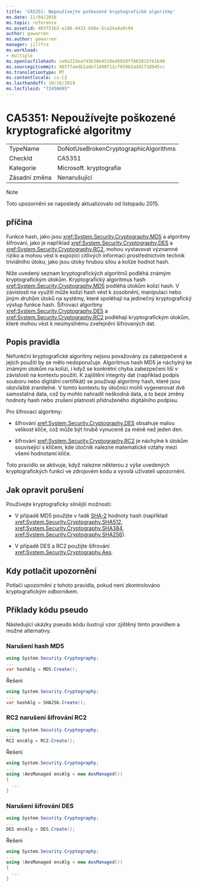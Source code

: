 ```yaml
---
title: 'CA5351: Nepoužívejte poškozené kryptografické algoritmy'
ms.date: 11/04/2016
ms.topic: reference
ms.assetid: 483f51b3-e186-4433-b48e-5ca24a9a9c94
author: gewarren
ms.author: gewarren
manager: jillfra
ms.workload:
- multiple
ms.openlocfilehash: ce0a223eaf45b30e4510ed6918ff601815f61b40
ms.sourcegitcommit: 485ffaedb1ade71490f11cf05962add1718945cc
ms.translationtype: MT
ms.contentlocale: cs-CZ
ms.lasthandoff: 10/16/2019
ms.locfileid: "72450695"
---
```

# <a name="ca5351-do-not-use-broken-cryptographic-algorithms"></a>CA5351: Nepoužívejte poškozené kryptografické algoritmy

|||
|-|-|
|TypeName|DoNotUseBrokenCryptographicAlgorithms|
|CheckId|CA5351|
|Kategorie|Microsoft. kryptografie|
|Zásadní změna|Nenarušující|

> [!NOTE]
> Toto upozornění se naposledy aktualizovalo od listopadu 2015.

## <a name="cause"></a>příčina

Funkce hash, jako jsou <xref:System.Security.Cryptography.MD5> a algoritmy šifrování, jako je například <xref:System.Security.Cryptography.DES> a <xref:System.Security.Cryptography.RC2>, mohou vystavovat významné riziko a mohou vést k expozici citlivých informací prostřednictvím technik triviálního útoku, jako jsou útoky hrubou silou a kolize hodnot hash.

Níže uvedený seznam kryptografických algoritmů podléhá známým kryptografickým útokům. Kryptografický algoritmus hash <xref:System.Security.Cryptography.MD5> podléhá útokům kolizí hash.  V závislosti na využití může kolizí hash vést k zosobnění, manipulaci nebo jiným druhům útoků na systémy, které spoléhají na jedinečný kryptografický výstup funkce hash. Šifrovací algoritmy <xref:System.Security.Cryptography.DES> a <xref:System.Security.Cryptography.RC2> podléhají kryptografickým útokům, které mohou vést k neúmyslnému zveřejnění šifrovaných dat.

## <a name="rule-description"></a>Popis pravidla

Nefunkční kryptografické algoritmy nejsou považovány za zabezpečené a jejich použití by se mělo nedoporučuje. Algoritmus hash MD5 je náchylný ke známým útokům na kolizi, i když se konkrétní chyba zabezpečení liší v závislosti na kontextu použití.  K zajištění integrity dat (například podpis souboru nebo digitální certifikát) se používají algoritmy hash, které jsou obzvláště zranitelné.  V tomto kontextu by útočníci mohli vygenerovat dvě samostatná data, což by mohlo nahradit neškodná data, a to beze změny hodnoty hash nebo zrušení platnosti přidruženého digitálního podpisu.

Pro šifrovací algoritmy:

- šifrování <xref:System.Security.Cryptography.DES> obsahuje malou velikost klíče, což může být hrubě vynuceně za méně než jeden den.

- šifrování <xref:System.Security.Cryptography.RC2> je náchylné k útokům související s klíčem, kde útočník nalezne matematické vztahy mezi všemi hodnotami klíče.

Toto pravidlo se aktivuje, když nalezne některou z výše uvedených kryptografických funkcí ve zdrojovém kódu a vyvolá uživateli upozornění.

## <a name="how-to-fix-violations"></a>Jak opravit porušení

Používejte kryptograficky silnější možnosti:

- V případě MD5 použijte v řadě [SHA-2](/windows/desktop/SecCrypto/hash-and-signature-algorithms) hodnoty hash (například <xref:System.Security.Cryptography.SHA512>, <xref:System.Security.Cryptography.SHA384>, <xref:System.Security.Cryptography.SHA256>).

- V případě DES a RC2 použijte šifrování <xref:System.Security.Cryptography.Aes>.

## <a name="when-to-suppress-warnings"></a>Kdy potlačit upozornění

Potlačí upozornění z tohoto pravidla, pokud není zkontrolováno kryptografickým odborníkem.

## <a name="pseudo-code-examples"></a>Příklady kódu pseudo

Následující ukázky pseudo kódu ilustrují vzor zjištěný tímto pravidlem a možné alternativy.

### <a name="md5-hashing-violation"></a>Narušení hash MD5

```csharp
using System.Security.Cryptography;
...
var hashAlg = MD5.Create();
```

Řešení

```csharp
using System.Security.Cryptography;
...
var hashAlg = SHA256.Create();
```

### <a name="rc2-encryption-violation"></a>RC2 narušení šifrování RC2

```csharp
using System.Security.Cryptography;
...
RC2 encAlg = RC2.Create();
```

Řešení

```csharp
using System.Security.Cryptography;
...
using (AesManaged encAlg = new AesManaged())
{
  ...
}
```

### <a name="des-encryption-violation"></a>Narušení šifrování DES

```csharp
using System.Security.Cryptography;
...
DES encAlg = DES.Create();
```

Řešení

```csharp
using System.Security.Cryptography;
...
using (AesManaged encAlg = new AesManaged())
{
  ...
}
```
